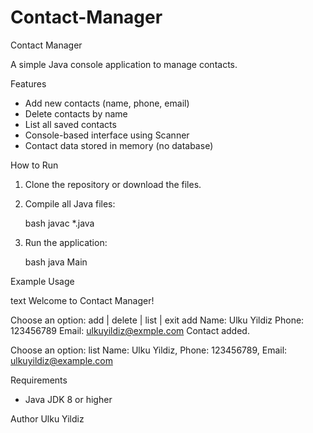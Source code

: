 # Contact-Manager
Contact Manager

A simple Java console application to manage contacts.

Features

- Add new contacts (name, phone, email)
- Delete contacts by name
- List all saved contacts
- Console-based interface using Scanner
- Contact data stored in memory (no database)

How to Run

1. Clone the repository or download the files.
2. Compile all Java files:

   bash
   javac *.java
   

3. Run the application:

   bash
   java Main
   

Example Usage

text
Welcome to Contact Manager!

Choose an option: add | delete | list | exit
add
Name: Ulku Yildiz
Phone: 123456789
Email: ulkuyildiz@exmple.com
Contact added.

Choose an option: list
Name: Ulku Yildiz, Phone: 123456789, Email: ulkuyildiz@example.com


Requirements

- Java JDK 8 or higher

Author
Ulku Yildiz
